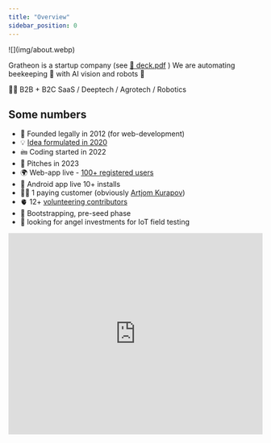 ```yaml
---
title: "Overview"
sidebar_position: 0
---
```

<div style={{ height:150, overflow:"hidden", verticalAlign:"middle", marginBottom:10, borderRadius:5 }}><div style={{ marginTop: "-10%" }}>
![](img/about.webp)
</div></div>

Gratheon is a startup company (see  [📑 deck.pdf](deck.pdf) )
We are automating beekeeping 🐝 with AI vision and robots 🤖

💁🏻 B2B + B2C SaaS / Deeptech / Agrotech / Robotics

## Some numbers

- 🐣 Founded legally in 2012 (for web-development)
- 💡 [Idea formulated in 2020](https://www.youtube.com/watch?v=gM3AJEAhmXc)
- 🖮 Coding started in 2022
- 📢 Pitches in 2023
- 🌍 Web-app live - [100+ registered users](https://www.notion.so/KPIs-and-Business-metrics-a0707c4260194f36b7f86dfd28964edf?pvs=21)
- 📱 Android app live 10+ installs
- 🤲🏻 1 paying customer (obviously [Artjom Kurapov](company/Team/Artjom%20Kurapov.md))
- 🫀 12+ [volunteering contributors](Volunteers%20❤️‍🔥.md)
- 🚀 Bootstrapping, pre-seed phase
- 🪽 looking for angel investments for IoT field testing


<iframe width="100%" height="400" src="https://www.youtube.com/embed/lcJt2vBEJew" title="About Gratheon" frameborder="0" allow="accelerometer; autoplay; clipboard-write; encrypted-media; gyroscope; picture-in-picture; web-share" referrerpolicy="strict-origin-when-cross-origin" allowfullscreen></iframe>